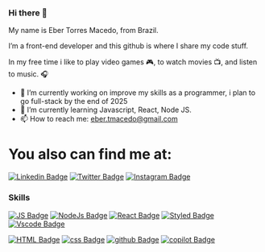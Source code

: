 ### Hi there 👋
My name is Eber Torres Macedo, from Brazil. 

I’m a front-end developer and this github is where I share my code stuff. 

In my free time i like to play video games :video_game:, to watch movies :tv:, and listen to music. :headphones:

- 🔭 I’m currently working on improve my skills as a programmer, i plan to go full-stack by the end of 2025
- 🌱 I’m currently learning Javascript, React, Node JS.
- 📫 How to reach me: eber.tmacedo@gmail.com  

# You also can find me at:

[![Linkedin Badge](https://img.shields.io/badge/LinkedIn-0077B5?style=for-the-badge&logo=linkedin&logoColor=white)](https://www.linkedin.com/in/ebermacedo/)
[![Twitter Badge](https://img.shields.io/badge/Twitter-1DA1F2?style=for-the-badge&logo=twitter&logoColor=white)](https://twitter.com/MacedoEber)
[![Instagram Badge](https://img.shields.io/badge/Instagram-E4405F?style=for-the-badge&logo=instagram&logoColor=white)](https://www.instagram.com/eber.tm/)

### Skills

[![JS Badge](https://img.shields.io/badge/JavaScript-323330?style=for-the-badge&logo=javascript&logoColor=F7DF1E)](#)
[![NodeJs Badge](https://img.shields.io/badge/Node%20js-339933?style=for-the-badge&logo=nodedotjs&logoColor=white)](#)
[![React Badge](https://img.shields.io/badge/React-20232A?style=for-the-badge&logo=react&logoColor=61DAFB)](#)
[![Styled Badge](https://img.shields.io/badge/styled--components-DB7093?style=for-the-badge&logo=styled-components&logoColor=white)](#)
[![Vscode Badge](https://img.shields.io/badge/VSCode-0078D4?style=for-the-badge&logo=visual%20studio%20code&logoColor=white)](#)

[![HTML Badge](https://img.shields.io/badge/HTML5-E34F26?style=for-the-badge&logo=html5&logoColor=white)](#)
[![css Badge](https://img.shields.io/badge/CSS3-1572B6?style=for-the-badge&logo=css3&logoColor=white)](#)
[![github Badge](https://img.shields.io/badge/GitHub-100000?style=for-the-badge&logo=github&logoColor=white)](#)
[![copilot Badge](https://img.shields.io/badge/github%20copilot-000000?style=for-the-badge&logo=githubcopilot&logoColor=white)](#)
